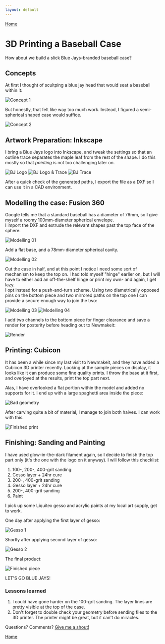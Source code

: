 ```yaml
---
layout: default
---
```

[Home](/)

# 3D Printing a Baseball Case

How about we build a slick Blue Jays-branded baseball case?

## Concepts
At first I thought of scultping a blue jay head that would seat a baseball within it:

![Concept 1](/assets/img/03/01_CONCEPT.PNG)

But honestly, that felt like way too much work. Instead, I figured a semi-spherical shaped case would suffice.

![Concept 2](/assets/img/03/02_CONCEPT.PNG)

## Artwork Preparation: Inkscape
I bring a Blue Jays logo into Inkscape, and tweak the settings so that an outline trace separates the maple leaf from the rest of the shape. I do this mostly so that *painting* is not too challenging later on.

![BJ Logo](/assets/img/03/03_LOGO.PNG) ![BJ Logo & Trace](/assets/img/03/04_LOGO_TRACE.PNG) ![BJ Trace](/assets/img/03/05_TRACE.PNG)

After a quick check of the generated paths, I export the file as a DXF so I can use it in a CAD environment.

## Modelling the case: Fusion 360
Google tells me that a standard baseball has a diameter of 76mm, so I give myself a roomy 100mm-diameter spherical envelope.  
I import the DXF and extrude the relevant shapes past the top face of the sphere.

![Modelling 01](/assets/img/03/06_LOGO_EXTRUDE.PNG)

Add a flat base, and a 78mm-diameter spherical cavity.

![Modelling 02](/assets/img/03/07_INSIDE_CAVITY.PNG)

Cut the case in half, and at this point I notice I need some sort of mechanism to keep the top on. I had told myself "hinge" earlier on, but I will have to either add an off-the-shelf hinge or print my own- and again, I get lazy.  
I opt instead for a push-and-turn scheme. Using two diametrically opposed pins on the bottom piece and two mirrored paths on the top one I can provide a secure enough way to join the two:

![Modelling 03](/assets/img/03/08_BOTTOM_PINS.PNG) ![Modelling 04](/assets/img/03/09_TOP_PATH.PNG)

I add two channels to the bottom piece for finger clearance and save a render for posterity before heading out to Newmakeit:

![Render](/assets/img/03/10_RENDER.PNG)

## Printing: Cubicon
It has been a while since my last visit to Newmakeit, and they have added a Cubicon 3D printer recently. Looking at the sample pieces on display, it looks like it can produce some fine quality prints. I throw the base at it first, and overjoyed at the results, print the top part next.

Alas, I have overlooked a flat portion within the model and added no supports for it. I end up with a large spaghetti area inside the piece:

![Bad geometry](/assets/img/03/11_BAD_GEOMETRY.jpg)

After carving quite a bit of material, I manage to join both halves. I can work with this.

![Finished print](/assets/img/03/12_PRINT.jpg)

## Finishing: Sanding and Painting
I have used glow-in-the-dark filament again, so I decide to finish the top part only (it's the one with the logo on it anyway). I will follow this checklist:

1. 100-, 200-, 400-grit sanding
2. Gesso layer + 24hr cure
3. 200-, 400-grit sanding
4. Gesso layer + 24hr cure
5. 200-, 400-grit sanding
6. Paint

I pick up some Liquitex gesso and acrylic paints at my local art supply, get to work.

One day after applying the first layer of gesso:

![Gesso 1](/assets/img/03/13_GESSO1.jpg)

Shortly after applying second layer of gesso:

![Gesso 2](/assets/img/03/14_GESSO2.jpg)

The final product:

![Finished piece](/assets/img/03/15_PAINTED.jpg)

LET'S GO BLUE JAYS!

### Lessons learned

1. I could have gone harder on the 100-grit sanding. The layer lines are pretty visible at the top of the case.
2. Don't forget to double check your geometry before sending files to the 3D printer. The printer might be great, but it can't do miracles.

Questions? Comments? [Give me a shout!](/about)

[Home](/)

